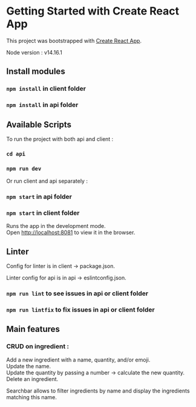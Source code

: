 # Getting Started with Create React App

This project was bootstrapped with [Create React App](https://github.com/facebook/create-react-app).

Node version : v14.16.1
## Install modules
### `npm install` in client folder
### `npm install` in api folder
## Available Scripts

To run the project with both api and client :
### `cd api`
### `npm run dev`

Or run client and api separately :
### `npm start` in api folder
### `npm start` in client folder

Runs the app in the development mode.\
Open [http://localhost:8081](http://localhost:8081) to view it in the browser.

## Linter
Config for linter is in client -> package.json.

Linter config for api is in api -> eslintconfig.json.
### `npm run lint` to see issues in api or client folder
### `npm run lintfix` to fix issues in api or client folder


## Main features

### CRUD on ingredient :
Add a new ingredient with a name, quantity, and/or emoji. \
Update the name. \
Update the quantity by passing a number -> calculate the new quantity. \
Delete an ingredient.

Searchbar allows to filter ingredients by name and display the ingredients matching this name.